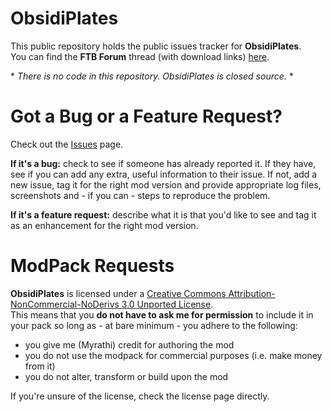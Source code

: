 ObsidiPlates
============

This public repository holds the public issues tracker for **ObsidiPlates**.  
You can find the **FTB Forum** thread (with download links) [here](http://smarturl.it/ObsidiPlates).

\* _There is no code in this repository. ObsidiPlates is closed source._ \*

Got a Bug or a Feature Request?
===============================

Check out the [Issues](https://github.com/Myrathi/ObsidiPlatesEx/issues) page.

**If it's a bug:** check to see if someone has already reported it. If they have,
see if you can add any extra, useful information to their issue. If not, add
a new issue, tag it for the right mod version and provide appropriate log
files, screenshots and - if you can - steps to reproduce the problem.

**If it's a feature request:** describe what it is that you'd like to see and
tag it as an enhancement for the right mod version.

ModPack Requests
================

**ObsidiPlates** is licensed under a [Creative Commons Attribution-NonCommercial-NoDerivs 3.0 Unported License](http://creativecommons.org/licenses/by-nc-nd/3.0/deed.en_GB).  
This means that you **do not have to ask me for permission** to include it in
your pack so long as - at bare minimum - you adhere to the following:
- you give me (Myrathi) credit for authoring the mod
- you do not use the modpack for commercial purposes (i.e. make money from it)
- you do not alter, transform or build upon the mod

If you're unsure of the license, check the license page directly.

